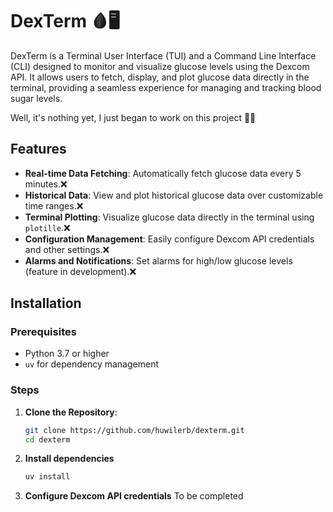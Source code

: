 # DexTerm 🩸🖥️

DexTerm is a Terminal User Interface (TUI) and a Command Line Interface (CLI)
designed to monitor and visualize glucose levels using the Dexcom API.
It allows users to fetch, display, and plot glucose data directly in the terminal,
providing a seamless experience for managing and tracking blood sugar levels.

Well, it's nothing yet, I just began to work on this project 💁‍♂️

## Features

- **Real-time Data Fetching**: Automatically fetch glucose data every 5 minutes.❌
- **Historical Data**: View and plot historical glucose data over customizable time ranges.❌
- **Terminal Plotting**: Visualize glucose data directly in the terminal using `plotille`.❌
- **Configuration Management**: Easily configure Dexcom API credentials and other settings.❌
- **Alarms and Notifications**: Set alarms for high/low glucose levels (feature in development).❌

## Installation

### Prerequisites

- Python 3.7 or higher
- `uv` for dependency management

### Steps

1. **Clone the Repository**:

   ```bash
   git clone https://github.com/huwilerb/dexterm.git
   cd dexterm

   ```

2. **Install dependencies**

   ```bash
   uv install
   ```

3. **Configure Dexcom API credentials**
   To be completed
